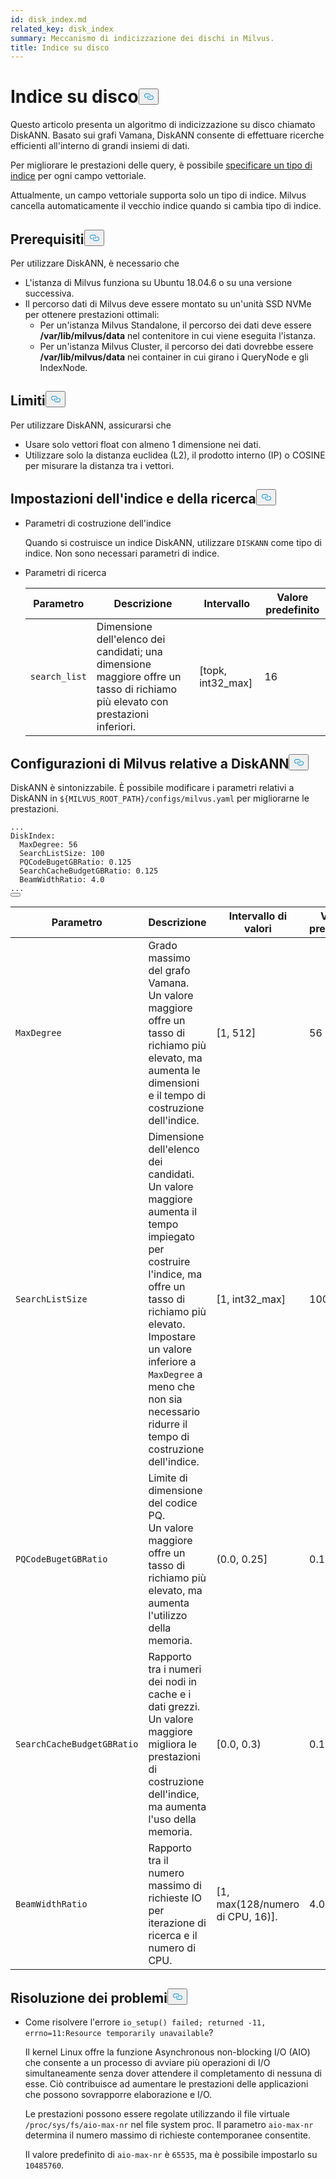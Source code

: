 ```yaml
---
id: disk_index.md
related_key: disk_index
summary: Meccanismo di indicizzazione dei dischi in Milvus.
title: Indice su disco
---
```

<h1 id="On-disk-Index" class="common-anchor-header">Indice su disco<button data-href="#On-disk-Index" class="anchor-icon" translate="no">
      <svg translate="no"
        aria-hidden="true"
        focusable="false"
        height="20"
        version="1.1"
        viewBox="0 0 16 16"
        width="16"
      >
        <path
          fill="#0092E4"
          fill-rule="evenodd"
          d="M4 9h1v1H4c-1.5 0-3-1.69-3-3.5S2.55 3 4 3h4c1.45 0 3 1.69 3 3.5 0 1.41-.91 2.72-2 3.25V8.59c.58-.45 1-1.27 1-2.09C10 5.22 8.98 4 8 4H4c-.98 0-2 1.22-2 2.5S3 9 4 9zm9-3h-1v1h1c1 0 2 1.22 2 2.5S13.98 12 13 12H9c-.98 0-2-1.22-2-2.5 0-.83.42-1.64 1-2.09V6.25c-1.09.53-2 1.84-2 3.25C6 11.31 7.55 13 9 13h4c1.45 0 3-1.69 3-3.5S14.5 6 13 6z"
        ></path>
      </svg>
    </button></h1><p>Questo articolo presenta un algoritmo di indicizzazione su disco chiamato DiskANN. Basato sui grafi Vamana, DiskANN consente di effettuare ricerche efficienti all'interno di grandi insiemi di dati.</p>
<p>Per migliorare le prestazioni delle query, è possibile <a href="/docs/it/index-vector-fields.md">specificare un tipo di indice</a> per ogni campo vettoriale.</p>
<div class="alert note"> 
Attualmente, un campo vettoriale supporta solo un tipo di indice. Milvus cancella automaticamente il vecchio indice quando si cambia tipo di indice.</div>
<h2 id="Prerequisites" class="common-anchor-header">Prerequisiti<button data-href="#Prerequisites" class="anchor-icon" translate="no">
      <svg translate="no"
        aria-hidden="true"
        focusable="false"
        height="20"
        version="1.1"
        viewBox="0 0 16 16"
        width="16"
      >
        <path
          fill="#0092E4"
          fill-rule="evenodd"
          d="M4 9h1v1H4c-1.5 0-3-1.69-3-3.5S2.55 3 4 3h4c1.45 0 3 1.69 3 3.5 0 1.41-.91 2.72-2 3.25V8.59c.58-.45 1-1.27 1-2.09C10 5.22 8.98 4 8 4H4c-.98 0-2 1.22-2 2.5S3 9 4 9zm9-3h-1v1h1c1 0 2 1.22 2 2.5S13.98 12 13 12H9c-.98 0-2-1.22-2-2.5 0-.83.42-1.64 1-2.09V6.25c-1.09.53-2 1.84-2 3.25C6 11.31 7.55 13 9 13h4c1.45 0 3-1.69 3-3.5S14.5 6 13 6z"
        ></path>
      </svg>
    </button></h2><p>Per utilizzare DiskANN, è necessario che</p>
<ul>
<li>L'istanza di Milvus funziona su Ubuntu 18.04.6 o su una versione successiva.</li>
<li>Il percorso dati di Milvus deve essere montato su un'unità SSD NVMe per ottenere prestazioni ottimali:<ul>
<li>Per un'istanza Milvus Standalone, il percorso dei dati deve essere <strong>/var/lib/milvus/data</strong> nel contenitore in cui viene eseguita l'istanza.</li>
<li>Per un'istanza Milvus Cluster, il percorso dei dati dovrebbe essere <strong>/var/lib/milvus/data</strong> nei container in cui girano i QueryNode e gli IndexNode.</li>
</ul></li>
</ul>
<h2 id="Limits" class="common-anchor-header">Limiti<button data-href="#Limits" class="anchor-icon" translate="no">
      <svg translate="no"
        aria-hidden="true"
        focusable="false"
        height="20"
        version="1.1"
        viewBox="0 0 16 16"
        width="16"
      >
        <path
          fill="#0092E4"
          fill-rule="evenodd"
          d="M4 9h1v1H4c-1.5 0-3-1.69-3-3.5S2.55 3 4 3h4c1.45 0 3 1.69 3 3.5 0 1.41-.91 2.72-2 3.25V8.59c.58-.45 1-1.27 1-2.09C10 5.22 8.98 4 8 4H4c-.98 0-2 1.22-2 2.5S3 9 4 9zm9-3h-1v1h1c1 0 2 1.22 2 2.5S13.98 12 13 12H9c-.98 0-2-1.22-2-2.5 0-.83.42-1.64 1-2.09V6.25c-1.09.53-2 1.84-2 3.25C6 11.31 7.55 13 9 13h4c1.45 0 3-1.69 3-3.5S14.5 6 13 6z"
        ></path>
      </svg>
    </button></h2><p>Per utilizzare DiskANN, assicurarsi che</p>
<ul>
<li>Usare solo vettori float con almeno 1 dimensione nei dati.</li>
<li>Utilizzare solo la distanza euclidea (L2), il prodotto interno (IP) o COSINE per misurare la distanza tra i vettori.</li>
</ul>
<h2 id="Index-and-search-settings" class="common-anchor-header">Impostazioni dell'indice e della ricerca<button data-href="#Index-and-search-settings" class="anchor-icon" translate="no">
      <svg translate="no"
        aria-hidden="true"
        focusable="false"
        height="20"
        version="1.1"
        viewBox="0 0 16 16"
        width="16"
      >
        <path
          fill="#0092E4"
          fill-rule="evenodd"
          d="M4 9h1v1H4c-1.5 0-3-1.69-3-3.5S2.55 3 4 3h4c1.45 0 3 1.69 3 3.5 0 1.41-.91 2.72-2 3.25V8.59c.58-.45 1-1.27 1-2.09C10 5.22 8.98 4 8 4H4c-.98 0-2 1.22-2 2.5S3 9 4 9zm9-3h-1v1h1c1 0 2 1.22 2 2.5S13.98 12 13 12H9c-.98 0-2-1.22-2-2.5 0-.83.42-1.64 1-2.09V6.25c-1.09.53-2 1.84-2 3.25C6 11.31 7.55 13 9 13h4c1.45 0 3-1.69 3-3.5S14.5 6 13 6z"
        ></path>
      </svg>
    </button></h2><ul>
<li><p>Parametri di costruzione dell'indice</p>
<p>Quando si costruisce un indice DiskANN, utilizzare <code translate="no">DISKANN</code> come tipo di indice. Non sono necessari parametri di indice.</p></li>
<li><p>Parametri di ricerca</p>
<table>
<thead>
<tr><th>Parametro</th><th>Descrizione</th><th>Intervallo</th><th>Valore predefinito</th></tr>
</thead>
<tbody>
<tr><td><code translate="no">search_list</code></td><td>Dimensione dell'elenco dei candidati; una dimensione maggiore offre un tasso di richiamo più elevato con prestazioni inferiori.</td><td>[topk, int32_max]</td><td>16</td></tr>
</tbody>
</table>
</li>
</ul>
<h2 id="DiskANN-related-Milvus-configurations" class="common-anchor-header">Configurazioni di Milvus relative a DiskANN<button data-href="#DiskANN-related-Milvus-configurations" class="anchor-icon" translate="no">
      <svg translate="no"
        aria-hidden="true"
        focusable="false"
        height="20"
        version="1.1"
        viewBox="0 0 16 16"
        width="16"
      >
        <path
          fill="#0092E4"
          fill-rule="evenodd"
          d="M4 9h1v1H4c-1.5 0-3-1.69-3-3.5S2.55 3 4 3h4c1.45 0 3 1.69 3 3.5 0 1.41-.91 2.72-2 3.25V8.59c.58-.45 1-1.27 1-2.09C10 5.22 8.98 4 8 4H4c-.98 0-2 1.22-2 2.5S3 9 4 9zm9-3h-1v1h1c1 0 2 1.22 2 2.5S13.98 12 13 12H9c-.98 0-2-1.22-2-2.5 0-.83.42-1.64 1-2.09V6.25c-1.09.53-2 1.84-2 3.25C6 11.31 7.55 13 9 13h4c1.45 0 3-1.69 3-3.5S14.5 6 13 6z"
        ></path>
      </svg>
    </button></h2><p>DiskANN è sintonizzabile. È possibile modificare i parametri relativi a DiskANN in <code translate="no">${MILVUS_ROOT_PATH}/configs/milvus.yaml</code> per migliorarne le prestazioni.</p>
<pre><code translate="no" class="language-YAML"><span class="hljs-string">...</span>
<span class="hljs-attr">DiskIndex:</span>
  <span class="hljs-attr">MaxDegree:</span> <span class="hljs-number">56</span>
  <span class="hljs-attr">SearchListSize:</span> <span class="hljs-number">100</span>
  <span class="hljs-attr">PQCodeBugetGBRatio:</span> <span class="hljs-number">0.125</span>
  <span class="hljs-attr">SearchCacheBudgetGBRatio:</span> <span class="hljs-number">0.125</span>
  <span class="hljs-attr">BeamWidthRatio:</span> <span class="hljs-number">4.0</span>
<span class="hljs-string">...</span>
<button class="copy-code-btn"></button></code></pre>
<table>
<thead>
<tr><th>Parametro</th><th>Descrizione</th><th>Intervallo di valori</th><th>Valore predefinito</th></tr>
</thead>
<tbody>
<tr><td><code translate="no">MaxDegree</code></td><td>Grado massimo del grafo Vamana. <br/> Un valore maggiore offre un tasso di richiamo più elevato, ma aumenta le dimensioni e il tempo di costruzione dell'indice.</td><td>[1, 512]</td><td>56</td></tr>
<tr><td><code translate="no">SearchListSize</code></td><td>Dimensione dell'elenco dei candidati. <br/> Un valore maggiore aumenta il tempo impiegato per costruire l'indice, ma offre un tasso di richiamo più elevato. <br/> Impostare un valore inferiore a <code translate="no">MaxDegree</code> a meno che non sia necessario ridurre il tempo di costruzione dell'indice.</td><td>[1, int32_max]</td><td>100</td></tr>
<tr><td><code translate="no">PQCodeBugetGBRatio</code></td><td>Limite di dimensione del codice PQ. <br/> Un valore maggiore offre un tasso di richiamo più elevato, ma aumenta l'utilizzo della memoria.</td><td>(0.0, 0.25]</td><td>0.125</td></tr>
<tr><td><code translate="no">SearchCacheBudgetGBRatio</code></td><td>Rapporto tra i numeri dei nodi in cache e i dati grezzi. <br/> Un valore maggiore migliora le prestazioni di costruzione dell'indice, ma aumenta l'uso della memoria.</td><td>[0.0, 0.3)</td><td>0.10</td></tr>
<tr><td><code translate="no">BeamWidthRatio</code></td><td>Rapporto tra il numero massimo di richieste IO per iterazione di ricerca e il numero di CPU.</td><td>[1, max(128/numero di CPU, 16)].</td><td>4.0</td></tr>
</tbody>
</table>
<h2 id="Troubleshooting" class="common-anchor-header">Risoluzione dei problemi<button data-href="#Troubleshooting" class="anchor-icon" translate="no">
      <svg translate="no"
        aria-hidden="true"
        focusable="false"
        height="20"
        version="1.1"
        viewBox="0 0 16 16"
        width="16"
      >
        <path
          fill="#0092E4"
          fill-rule="evenodd"
          d="M4 9h1v1H4c-1.5 0-3-1.69-3-3.5S2.55 3 4 3h4c1.45 0 3 1.69 3 3.5 0 1.41-.91 2.72-2 3.25V8.59c.58-.45 1-1.27 1-2.09C10 5.22 8.98 4 8 4H4c-.98 0-2 1.22-2 2.5S3 9 4 9zm9-3h-1v1h1c1 0 2 1.22 2 2.5S13.98 12 13 12H9c-.98 0-2-1.22-2-2.5 0-.83.42-1.64 1-2.09V6.25c-1.09.53-2 1.84-2 3.25C6 11.31 7.55 13 9 13h4c1.45 0 3-1.69 3-3.5S14.5 6 13 6z"
        ></path>
      </svg>
    </button></h2><ul>
<li><p>Come risolvere l'errore <code translate="no">io_setup() failed; returned -11, errno=11:Resource temporarily unavailable</code>?</p>
<p>Il kernel Linux offre la funzione Asynchronous non-blocking I/O (AIO) che consente a un processo di avviare più operazioni di I/O simultaneamente senza dover attendere il completamento di nessuna di esse. Ciò contribuisce ad aumentare le prestazioni delle applicazioni che possono sovrapporre elaborazione e I/O.</p>
<p>Le prestazioni possono essere regolate utilizzando il file virtuale <code translate="no">/proc/sys/fs/aio-max-nr</code> nel file system proc. Il parametro <code translate="no">aio-max-nr</code> determina il numero massimo di richieste contemporanee consentite.</p>
<p>Il valore predefinito di <code translate="no">aio-max-nr</code> è <code translate="no">65535</code>, ma è possibile impostarlo su <code translate="no">10485760</code>.</p></li>
</ul>
